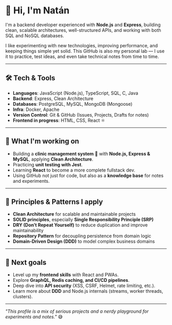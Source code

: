 # 👋 Hi, I'm Natán

I'm a backend developer experienced with **Node.js** and **Express**, building clean, scalable architectures, well-structured APIs, and working with both SQL and NoSQL databases.  

I like experimenting with new technologies, improving performance, and keeping things simple yet solid. This GitHub is also my personal lab — I use it to practice, test ideas, and even take technical notes from time to time.

---

## 🛠️ Tech & Tools
- **Languages**: JavaScript (Node.js), TypeScript, SQL, C, Java  
- **Backend**: Express, Clean Architecture
- **Databases**: PostgreSQL, MySQL, MongoDB (Mongoose)  
- **Infra**: Docker, Apache
- **Version Control**: Git & GitHub (Issues, Projects, Drafts for notes)  
- **Frontend in progress**: HTML, CSS, React ⚛️  

---

## 📌 What I'm working on
- Building a **clinic management system** 🏥 with **Node.js, Express & MySQL**, applying **Clean Architecture**.  
- Practicing **unit testing with Jest**.  
- Learning **React** to become a more complete fullstack dev.  
- Using GitHub not just for code, but also as a **knowledge base** for notes and experiments.  

---

## 🧩 Principles & Patterns I apply
- **Clean Architecture** for scalable and maintainable projects  
- **SOLID principles**, especially **Single Responsibility Principle (SRP)**  
- **DRY (Don’t Repeat Yourself)** to reduce duplication and improve maintainability  
- **Repository Pattern** for decoupling persistence from domain logic  
- **Domain-Driven Design (DDD)** to model complex business domains  

---

## 🚀 Next goals
- Level up my **frontend skills** with React and PWAs.  
- Explore **GraphQL, Redis caching, and CI/CD pipelines**.  
- Deep dive into **API security** (XSS, CSRF, Helmet, rate limiting, etc.).  
- Learn more about **DDD** and Node.js internals (streams, worker threads, clusters).  

---

<!-- ## 📫 Reach me
- ✉️ [natancandia.dev@gmail.com](mailto:natancandia.dev@gmail.com)  
- 💼 [LinkedIn](https://www.linkedin.com/) _(coming soon)_  

--- -->

_"This profile is a mix of serious projects and a nerdy playground for experiments and notes."_ 😅
